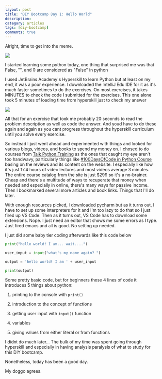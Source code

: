 ```yaml
---
layout: post
title: "DIY Bootcamp Day 1: Hello World"
description: 
category: articles
tags: [diy-bootcamp]
comments: true
---
```


Alright, time to get into the meme.

<!-- more -->  
<img src="https://lh3.googleusercontent.com/pw/ACtC-3dv4-VZbOwKoIwSkL6WPVqfu-5WFmNCeYw5O7dE0QAjwR4slVLVG-RwBzknzsZOVgAdue3_Cu4Vca5cJS-fLpNizsTRKkLvElZPNki_QR-CyLr6FtE8Wk4eULmOtp40GbznD-WrRkamB3PgYoJOt3vQ=w1280-h720-no?authuser=0">

I started learning some python today, one thing that surprised me was that False, "", and 0 are considered as "False" in python

I used JetBrains Academy's Hyperskill to learn Python but at least on my end, it was a poor experience. I downloaded the IntelliJ Edu IDE for it as it's much faster sometimes to do the exercises. On most exercises, it takes MINUTES to check the code I submitted for the exercises. This one alone took 5 minutes of loading time from hyperskill just to check my answer

<img src="https://lh3.googleusercontent.com/pw/ACtC-3dGPE7DBmEeXZP-ZJ_0ThWZ91KRfCOgXrgifIBOhk8j8Iojcx8Bpk63EM36tFK0Ypg20mnVXe7avyDrlpIDq1M5GxIT7q89lnNcqduxzSNPlxyJjquhqmptjYugdYHApuSUYQTk-zbuQO4v-3WMvJfs=w2160-h944-no?authuser=0">

All that for an exercise that took me probably 20 seconds to read the problem description as well as code the answer. And youd have to do these again and again as you cant progress throughout the hyperskill curriculum  until you solve every exercise. 

So instead I just went ahead and experimented with things and looked for various blogs, videos, and books to spend my money on. I chosed to do courses from [Talk Python Training](https://training.talkpython.fm/courses/all) as the ones that caught my eye aren't too handwavy, particularly things like [#100DaysOfCode in Python Course
](https://training.talkpython.fm/courses/explore_100days_in_python/100-days-of-code-in-python) basing on the reviews and its content on the website. I especially like how it's just 17.4 hours of video lectures and most videos average 3 minutes. The entire course catalog from the site is just $299 so it's a no-brainer. Cheap and there's a multitude of ways to recuperate that money when needed and especially in online, there's many ways for passive income. Then I bookmarked several more articles and book links. Things that I'll do later.

With enough resources picked, I downloaded pycharm but as it turns out, I have to set up some interpreters for it and I'm too lazy to do that so I just fired up VS Code. Then as it turns out, VS Code has to download some extensions. Nope. I just need an editor that shows me some errors as I type. Just fired emacs and all is good. No setting up needed.

I just did some baby tier coding afterwards like this code below

```python
print("hello world! I am... wait....")

user_input = input("what's my name again? ")

output = 'hello world! I am ' + user_input

print(output)
```
 
Some pretty basic code, but for beginners those 4 lines of code it introduces 5 things about python:

1. printing to the console with <code>print()</code>

2. introduction to the concept of functions

3. getting user input with  <code>input()</code> function

4. variables

5. giving  values from either literal or from functions

I didnt do much later... The bulk of my time was spent going through hyperskill and especially in having analysis paralysis of what to study for this DIY bootcamp.

Nonetheless, today has been a good day. 

My doggo agrees.
